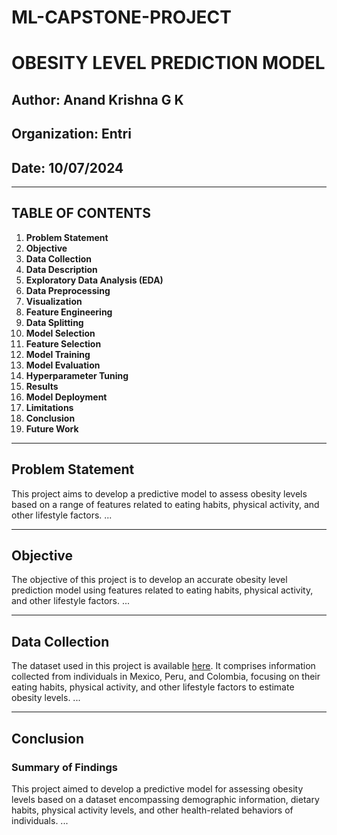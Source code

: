 # ML-CAPSTONE-PROJECT

# OBESITY LEVEL PREDICTION MODEL

## Author: Anand Krishna G K
## Organization: Entri
## Date: 10/07/2024

---

## TABLE OF CONTENTS

1. **Problem Statement**
2. **Objective**
3. **Data Collection**
4. **Data Description**
5. **Exploratory Data Analysis (EDA)**
6. **Data Preprocessing**
7. **Visualization**
8. **Feature Engineering**
9. **Data Splitting**
10. **Model Selection**
11. **Feature Selection**
12. **Model Training**
13. **Model Evaluation**
14. **Hyperparameter Tuning**
15. **Results**
16. **Model Deployment**
17. **Limitations**
18. **Conclusion**
19. **Future Work**

---

## Problem Statement

This project aims to develop a predictive model to assess obesity levels based on a range of features related to eating habits, physical activity, and other lifestyle factors. ...

---

## Objective

The objective of this project is to develop an accurate obesity level prediction model using features related to eating habits, physical activity, and other lifestyle factors. ...

---

## Data Collection

The dataset used in this project is available [here](https://archive.ics.uci.edu/dataset/544/estimation+of+obesity+levels+based+on+eating+habits+and+physical+condition). It comprises information collected from individuals in Mexico, Peru, and Colombia, focusing on their eating habits, physical activity, and other lifestyle factors to estimate obesity levels. ...

---

## Conclusion

### Summary of Findings

This project aimed to develop a predictive model for assessing obesity levels based on a dataset encompassing demographic information, dietary habits, physical activity levels, and other health-related behaviors of individuals. ...

